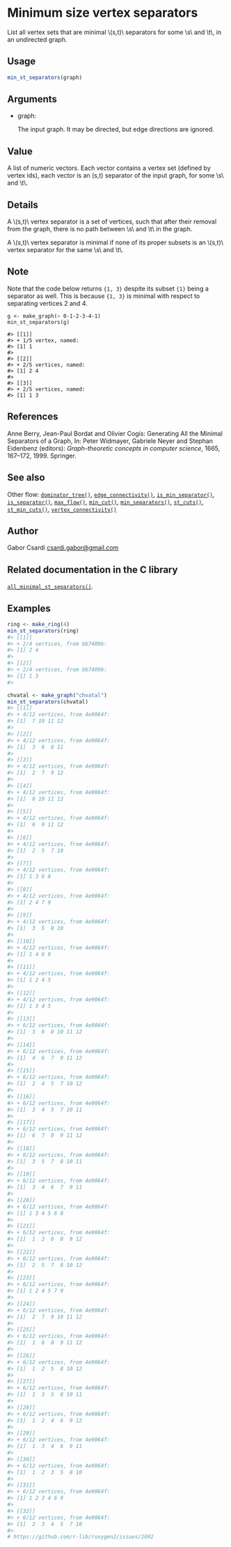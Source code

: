 # Minimum size vertex separators

List all vertex sets that are minimal \\(s,t)\\ separators for some
\\s\\ and \\t\\, in an undirected graph.

## Usage

``` r
min_st_separators(graph)
```

## Arguments

- graph:

  The input graph. It may be directed, but edge directions are ignored.

## Value

A list of numeric vectors. Each vector contains a vertex set (defined by
vertex ids), each vector is an (s,t) separator of the input graph, for
some \\s\\ and \\t\\.

## Details

A \\(s,t)\\ vertex separator is a set of vertices, such that after their
removal from the graph, there is no path between \\s\\ and \\t\\ in the
graph.

A \\(s,t)\\ vertex separator is minimal if none of its proper subsets is
an \\(s,t)\\ vertex separator for the same \\s\\ and \\t\\.

## Note

Note that the code below returns `{1, 3}` despite its subset `{1}` being
a separator as well. This is because `{1, 3}` is minimal with respect to
separating vertices 2 and 4.

    g <- make_graph(~ 0-1-2-3-4-1)
    min_st_separators(g)

    #> [[1]]
    #> + 1/5 vertex, named:
    #> [1] 1
    #>
    #> [[2]]
    #> + 2/5 vertices, named:
    #> [1] 2 4
    #>
    #> [[3]]
    #> + 2/5 vertices, named:
    #> [1] 1 3

## References

Anne Berry, Jean-Paul Bordat and Olivier Cogis: Generating All the
Minimal Separators of a Graph, In: Peter Widmayer, Gabriele Neyer and
Stephan Eidenbenz (editors): *Graph-theoretic concepts in computer
science*, 1665, 167–172, 1999. Springer.

## See also

Other flow:
[`dominator_tree()`](https://r.igraph.org/reference/dominator_tree.md),
[`edge_connectivity()`](https://r.igraph.org/reference/edge_connectivity.md),
[`is_min_separator()`](https://r.igraph.org/reference/is_min_separator.md),
[`is_separator()`](https://r.igraph.org/reference/is_separator.md),
[`max_flow()`](https://r.igraph.org/reference/max_flow.md),
[`min_cut()`](https://r.igraph.org/reference/min_cut.md),
[`min_separators()`](https://r.igraph.org/reference/min_separators.md),
[`st_cuts()`](https://r.igraph.org/reference/st_cuts.md),
[`st_min_cuts()`](https://r.igraph.org/reference/st_min_cuts.md),
[`vertex_connectivity()`](https://r.igraph.org/reference/vertex_connectivity.md)

## Author

Gabor Csardi <csardi.gabor@gmail.com>

## Related documentation in the C library

[`all_minimal_st_separators()`](https://igraph.org/c/html/latest/igraph-Separators.html#igraph_all_minimal_st_separators).

## Examples

``` r
ring <- make_ring(4)
min_st_separators(ring)
#> [[1]]
#> + 2/4 vertices, from bb7409b:
#> [1] 2 4
#> 
#> [[2]]
#> + 2/4 vertices, from bb7409b:
#> [1] 1 3
#> 

chvatal <- make_graph("chvatal")
min_st_separators(chvatal)
#> [[1]]
#> + 4/12 vertices, from 4e9064f:
#> [1]  7 10 11 12
#> 
#> [[2]]
#> + 4/12 vertices, from 4e9064f:
#> [1]  3  6  8 11
#> 
#> [[3]]
#> + 4/12 vertices, from 4e9064f:
#> [1]  2  7  9 12
#> 
#> [[4]]
#> + 4/12 vertices, from 4e9064f:
#> [1]  8 10 11 12
#> 
#> [[5]]
#> + 4/12 vertices, from 4e9064f:
#> [1]  6  9 11 12
#> 
#> [[6]]
#> + 4/12 vertices, from 4e9064f:
#> [1]  2  5  7 10
#> 
#> [[7]]
#> + 4/12 vertices, from 4e9064f:
#> [1] 1 3 6 8
#> 
#> [[8]]
#> + 4/12 vertices, from 4e9064f:
#> [1] 2 4 7 9
#> 
#> [[9]]
#> + 4/12 vertices, from 4e9064f:
#> [1]  3  5  8 10
#> 
#> [[10]]
#> + 4/12 vertices, from 4e9064f:
#> [1] 1 4 6 9
#> 
#> [[11]]
#> + 4/12 vertices, from 4e9064f:
#> [1] 1 2 4 5
#> 
#> [[12]]
#> + 4/12 vertices, from 4e9064f:
#> [1] 1 3 4 5
#> 
#> [[13]]
#> + 6/12 vertices, from 4e9064f:
#> [1]  3  6  8 10 11 12
#> 
#> [[14]]
#> + 6/12 vertices, from 4e9064f:
#> [1]  4  6  7  9 11 12
#> 
#> [[15]]
#> + 6/12 vertices, from 4e9064f:
#> [1]  2  4  5  7 10 12
#> 
#> [[16]]
#> + 6/12 vertices, from 4e9064f:
#> [1]  3  4  5  7 10 11
#> 
#> [[17]]
#> + 6/12 vertices, from 4e9064f:
#> [1]  6  7  8  9 11 12
#> 
#> [[18]]
#> + 6/12 vertices, from 4e9064f:
#> [1]  3  5  7  8 10 11
#> 
#> [[19]]
#> + 6/12 vertices, from 4e9064f:
#> [1]  3  4  6  7  9 11
#> 
#> [[20]]
#> + 6/12 vertices, from 4e9064f:
#> [1] 1 3 4 5 6 8
#> 
#> [[21]]
#> + 6/12 vertices, from 4e9064f:
#> [1]  1  2  6  8  9 12
#> 
#> [[22]]
#> + 6/12 vertices, from 4e9064f:
#> [1]  2  5  7  8 10 12
#> 
#> [[23]]
#> + 6/12 vertices, from 4e9064f:
#> [1] 1 2 4 5 7 9
#> 
#> [[24]]
#> + 6/12 vertices, from 4e9064f:
#> [1]  2  7  9 10 11 12
#> 
#> [[25]]
#> + 6/12 vertices, from 4e9064f:
#> [1]  1  6  8  9 11 12
#> 
#> [[26]]
#> + 6/12 vertices, from 4e9064f:
#> [1]  1  2  5  8 10 12
#> 
#> [[27]]
#> + 6/12 vertices, from 4e9064f:
#> [1]  1  3  5  8 10 11
#> 
#> [[28]]
#> + 6/12 vertices, from 4e9064f:
#> [1]  1  2  4  6  9 12
#> 
#> [[29]]
#> + 6/12 vertices, from 4e9064f:
#> [1]  1  3  4  6  9 11
#> 
#> [[30]]
#> + 6/12 vertices, from 4e9064f:
#> [1]  1  2  3  5  8 10
#> 
#> [[31]]
#> + 6/12 vertices, from 4e9064f:
#> [1] 1 2 3 4 6 9
#> 
#> [[32]]
#> + 6/12 vertices, from 4e9064f:
#> [1]  2  3  4  5  7 10
#> 
# https://github.com/r-lib/roxygen2/issues/1092
```
